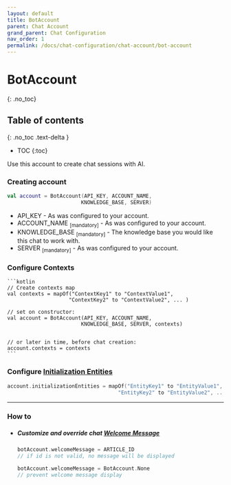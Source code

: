 ```yaml
---
layout: default
title: BotAccount
parent: Chat Account
grand_parent: Chat Configuration
nav_order: 1
permalink: /docs/chat-configuration/chat-account/bot-account
---
```


# BotAccount
{: .no_toc}

## Table of contents
{: .no_toc .text-delta }

- TOC
{:toc}

Use this account to create chat sessions with AI.

### Creating account

```kotlin
val account = BotAccount(API_KEY, ACCOUNT_NAME,
                        KNOWLEDGE_BASE, SERVER)
```  

- API_KEY - As was configured to your account.
- ACCOUNT_NAME <sub>[mandatory]</sub> - As was configured to your account.
- KNOWLEDGE_BASE <sub>[mandatory]</sub> - The knowledge base you would like this chat to work with.
- SERVER <sub>[mandatory]</sub> - As was configured to your account.

### Configure Contexts

    ```kotlin
    // Create contexts map 
    val contexts = mapOf("ContextKey1" to "ContextValue1",
                        "ContextKey2" to "ContextValue2", ... )

    // set on constructor:
    val account = BotAccount(API_KEY, ACCOUNT_NAME,
                            KNOWLEDGE_BASE, SERVER, contexts)


    // or later in time, before chat creation:                           
    account.contexts = contexts
    ```

### Configure [Initialization Entities](/docs/advanced-topics/entities-and-personal-info#initentities)
 ```kotlin
 account.initializationEntities = mapOf("EntityKey1" to "EntityValue1",
                                     "EntityKey2" to "EntityValue2", ... )
 ```
 ---

### How to
- ##### Customize and override chat [Welcome Message](/docs/chat-configuration/extra/welcome-message)

    ```kotlin
    botAccount.welcomeMessage = ARTICLE_ID 
    // if id is not valid, no message will be displayed
    
    botAccount.welcomeMessage = BotAccount.None 
    // prevent welcome message display                 
    ```

